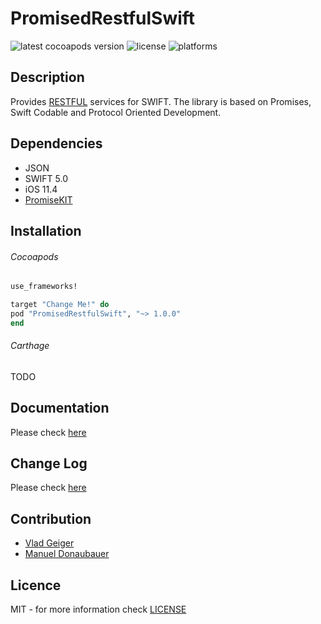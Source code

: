 # PromisedRestfulSwift

![latest cocoapods version](https://img.shields.io/cocoapods/v/PromisedRestfulSwift "latest cocoapods version") ![license](https://img.shields.io/cocoapods/l/PromisedRestfulSwift "license") ![platforms](https://img.shields.io/cocoapods/p/PromisedRestfulSwift "platforms")

## Description

Provides [RESTFUL](https://en.wikipedia.org/wiki/Representational_state_transfer) services for SWIFT.
The library is based on Promises, Swift Codable and Protocol Oriented Development.

## Dependencies
-   JSON
-   SWIFT 5.0
-   iOS 11.4
-   [PromiseKIT](https://github.com/mxcl/PromiseKit)

## Installation

###### Cocoapods
```ruby
use_frameworks!

target "Change Me!" do
pod "PromisedRestfulSwift", "~> 1.0.0"
end
```

###### Carthage
TODO

## Documentation
Please check [here](https://github.com/geigervlad/PromisedRestfulSwift/blob/master/Documentation/README.md)

## Change Log
Please check [here](https://github.com/geigervlad/PromisedRestfulSwift/blob/master/Changelog/README.md)

## Contribution
-   [Vlad Geiger](https://www.linkedin.com/in/geiger-vlad-21950663)
-   [Manuel Donaubauer](https://www.linkedin.com/in/manuel-donaubauer/)


## Licence
MIT - for more information check [LICENSE](https://github.com/geigervlad/PromisedRestfulSwift/blob/master/LICENSE)

